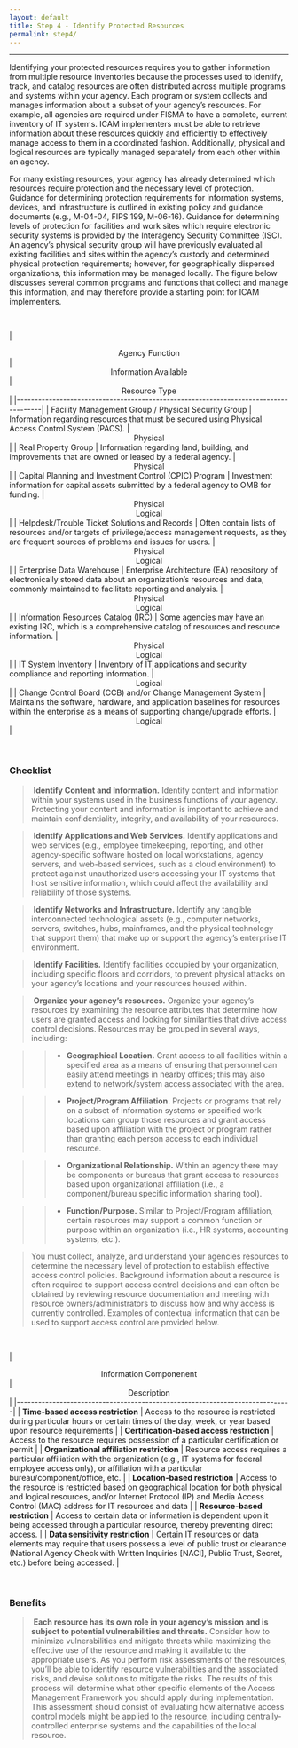 ```yaml
---
layout: default
title: Step 4 - Identify Protected Resources
permalink: step4/
---
```

<script src="https://use.fontawesome.com/e20c671b68.js"></script>
-----------------------------------------------------

Identifying your protected resources requires you to gather information from multiple resource inventories because the processes used to identify, track, and catalog resources are often distributed across multiple programs and systems within your agency. Each program or system collects and manages information about a subset of your agency’s resources.  For example, all agencies are required under FISMA to have a complete, current inventory of IT systems. ICAM implementers must be able to retrieve information about these resources quickly and efficiently to effectively manage access to them in a coordinated fashion. Additionally, physical and logical resources are typically managed separately from each other within an agency.

For many existing resources, your agency has already determined which resources require protection and the necessary level of protection. Guidance for determining protection requirements for information systems, devices, and infrastructure is outlined in existing policy and guidance documents (e.g., M-04-04, FIPS 199, M-06-16). Guidance for determining levels of protection for facilities and work sites which require electronic security systems is provided by the Interagency Security Committee (ISC). An agency’s physical security group will have previously evaluated all existing facilities and sites within the agency’s custody and determined physical protection requirements; however, for geographically dispersed organizations, this information may be managed locally. The figure below discusses several common programs and functions that collect and manage this information, and may therefore provide a starting point for ICAM implementers.

<br>

| <center> Agency Function </center> | <center> Information Available </center> | <center> Resource Type </center> |
|-------------------------------------------------------------------------------------|
| Facility Management Group / Physical Security Group | Information regarding resources that must be secured using Physical Access Control System (PACS). | <center> Physical </center> |
| Real Property Group | Information regarding land, building, and improvements that are owned or leased by a federal agency. | <center> Physical </center> |
| Capital Planning and Investment Control (CPIC) Program | Investment information for capital assets submitted by a federal agency to OMB for funding. | <center> Physical </center><center> Logical </center> |
| Helpdesk/Trouble Ticket Solutions and Records | Often contain lists of resources and/or targets of privilege/access management requests, as they are frequent sources of problems and issues for users. | <center> Physical </center><center> Logical </center> |
| Enterprise Data Warehouse | Enterprise Architecture (EA) repository of electronically stored data about an organization’s resources and data, commonly maintained to facilitate reporting and analysis. | <center> Physical </center><center> Logical </center> |
| Information Resources Catalog (IRC) | Some agencies may have an existing IRC, which is a comprehensive catalog of resources and resource information. | <center> Physical </center><center> Logical </center> |
| IT System Inventory | Inventory of IT applications and security compliance and reporting information. | <center> Logical </center> |
| Change Control Board (CCB) and/or Change Management System | Maintains the software, hardware, and application baselines for resources within the enterprise as a means of supporting change/upgrade efforts. | <center> Logical </center> |

<br>

### Checklist

> <i class="fa fa-check-square-o"></i> &nbsp;**Identify Content and Information.** Identify content and information within your systems used in the business functions of your agency. Protecting your content and information is important to achieve and maintain confidentiality, integrity, and availability of your resources.

> <i class="fa fa-check-square-o"></i> &nbsp;**Identify Applications and Web Services.** Identify applications and web services (e.g., employee timekeeping, reporting, and other agency-specific software hosted on local workstations, agency servers, and web-based services, such as a cloud environment) to protect against unauthorized users accessing your IT systems that host sensitive information, which could affect the availability and reliability of those systems.

> <i class="fa fa-check-square-o"></i> &nbsp;**Identify Networks and Infrastructure.** Identify any tangible interconnected technological assets (e.g., computer networks, servers, switches, hubs, mainframes, and the physical technology that support them) that make up or support the agency’s enterprise IT environment.

> <i class="fa fa-check-square-o"></i> &nbsp;**Identify Facilities.** Identify facilities occupied by your organization, including specific floors and corridors, to prevent physical attacks on your agency’s locations and your resources housed within.

> <i class="fa fa-check-square-o"></i> &nbsp;**Organize your agency’s resources.** Organize your agency’s resources by examining the resource attributes that determine how users are granted access and looking for similarities that drive access control decisions.   Resources may be grouped in several ways, including:

>> * **Geographical Location.** Grant access to all facilities within a specified area as a means of ensuring that personnel can easily attend meetings in nearby offices; this may also extend to network/system access associated with the area.

>> * **Project/Program Affiliation.** Projects or programs that rely on a subset of information systems or specified work locations can group those resources and grant access based upon affiliation with the project or program rather than granting each person access to each individual resource.

>> * **Organizational Relationship.** Within an agency there may be components or bureaus that grant access to resources based upon organizational affiliation (i.e., a component/bureau specific information sharing tool).

>> * **Function/Purpose.** Similar to Project/Program affiliation, certain resources may support a common function or purpose within an organization (i.e., HR systems, accounting systems, etc.).

> You must collect, analyze, and understand your agencies resources to determine the necessary level of protection to establish effective access control policies. Background information about a resource is often required to support access control decisions and can often be obtained by reviewing resource documentation and meeting with resource owners/administrators to discuss how and why access is currently controlled. Examples of contextual information that can be used to support access control are provided below.

<br>

| <center> Information Componenent </center> | <center> Description </center> |
|-----------------------------------------------------------------------------|
| **Time-based access restriction** | Access to the resource is restricted during particular hours or certain times of the day, week, or year based upon resource requirements |
| **Certification-based access restriction** | Access to the resource requires possession of a particular certification or permit |
| **Organizational affiliation restriction** | Resource access requires a particular affiliation with the organization (e.g., IT systems for federal employee access only), or affiliation with a particular bureau/component/office, etc. |
| **Location-based restriction** | Access to the resource is restricted based on geographical location for both physical and logical resources, and/or Internet Protocol (IP) and Media Access Control (MAC) address for IT resources and data |
| **Resource-based restriction** | Access to certain data or information is dependent upon it being accessed through a particular resource, thereby preventing direct access. |
| **Data sensitivity restriction** | Certain IT resources or data elements may require that users possess a level of public trust or clearance (National Agency Check with Written Inquiries [NACI], Public Trust, Secret, etc.) before being accessed. |

<br>

### Benefits

> <i class="fa fa-thumbs-o-up" aria-hidden="true"></i> &nbsp;**Each resource has its own role in your agency’s mission and is subject to potential vulnerabilities and threats.** Consider how to minimize vulnerabilities and mitigate threats while maximizing the effective use of the resource and making it available to the appropriate users. As you perform risk assessments of the resources, you’ll be able to identify resource vulnerabilities and the associated risks, and devise solutions to mitigate the risks. The results of this process will determine what other specific elements of the Access Management Framework you should apply during implementation. This assessment should consist of evaluating how alternative access control models might be applied to the resource, including centrally-controlled enterprise systems and the capabilities of the local resource.
